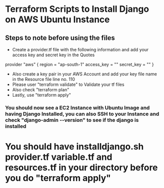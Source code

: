 # Terraform Scripts to Install Django on AWS Ubuntu Instance

## Steps to note before using the files
* Create a provider.tf file with the following information and add your access key and secret key in the Quotes

provider "aws" {
  region = "ap-south-1"
  access_key = ""
  secret_key = ""
}
 
* Also create a key pair in your AWS Account and add your key file name in the Resource file line no. 110
* Please user "terraform validate" to Validate your tf files
* Also check "terraform plan"
* Lastly, use "terraform apply"

### You should now see a EC2 Instance with Ubuntu Image and having Django Installed, you can also SSH to your Instance and check "django-admin --version" to see if the django is installed 

# You should have installdjango.sh provider.tf variable.tf and resources.tf in your directory before you do "terraform apply"


